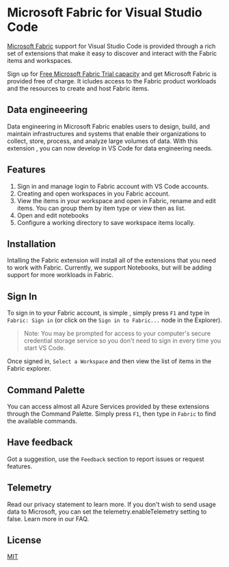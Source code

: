 # Microsoft Fabric for Visual Studio Code

[Microsoft Fabric](https://learn.microsoft.com/fabric/) support for Visual Studio Code is provided through a rich set of extensions that make it easy to discover and interact with the Fabric items and workspaces.

Sign up for [Free Microsoft Fabric Trial capacity](https://learn.microsoft.com/fabric/get-started/fabric-trial#start-the-fabric-capacity-trial) and get Microsoft Fabric is provided free of charge.  It icludes access to the Fabric product workloads and the resources to create and host Fabric items. 

## Data engineeering
Data engineering in Microsoft Fabric enables users to design, build, and maintain infrastructures and systems that enable their organizations to collect, store, process, and analyze large volumes of data. With this extension , you can now develop in VS Code for data engineering needs. 

## Features 

1. Sign in and manage login to Fabric account with VS Code accounts.
2. Creating and open workspaces in you Fabric account.
2. View the items in your workspace and open in Fabric, rename and edit items. You can group them by item type or view then as list. 
3. Open and edit notebooks 
4. Configure a working directory to save workspace items locally.

## Installation

Intalling the Fabric extension will install all of the extensions that you need to work with Fabric. Currently, we support Notebooks, but will be adding support for more workloads in Fabric.

## Sign In

To sign in to your Fabric account,  is simple , simply press `F1` and type in `Fabric: Sign in` (or click on the `Sign in to Fabric...` node in the Explorer).


> Note: You may be prompted for access to your computer's secure credential storage service  so you don't need to sign in every time you start VS Code.

Once signed in, `Select a Workspace` and then view the list of items in the Fabric explorer. 

## Command Palette

You can access almost all Azure Services provided by these extensions through the Command Palette. Simply press `F1`, then type in `Fabric` to find the available commands.


## Have feedback

Got a suggestion, use the `Feedback` section to report issues or request features. 

## Telemetry 
Read our privacy statement to learn more. If you don't wish to send usage data to Microsoft, you can set the telemetry.enableTelemetry setting to false. Learn more in our FAQ.

## License

[MIT](LICENSE)
